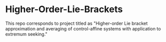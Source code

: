 # Higher-Order-Lie-Brackets
This repo corresponds to project titled as "Higher-order Lie bracket approximation and averaging of control-affine systems with application to extremum seeking."
